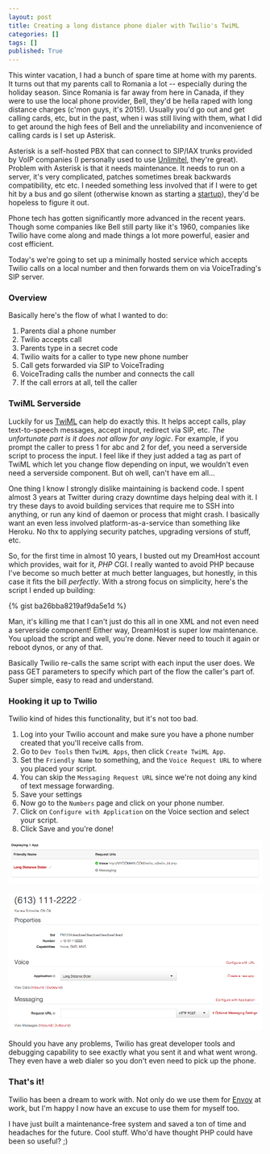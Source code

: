```yaml
---
layout: post
title: Creating a long distance phone dialer with Twilio's TwiML
categories: []
tags: []
published: True
---
```


This winter vacation, I had a bunch of spare time at home with my parents. It turns out that my parents call to Romania a lot -- especially during the holiday season. Since Romania is far away from here in Canada, if they were to use the local phone provider, Bell, they'd be hella raped with long distance charges (c'mon guys, it's 2015!). Usually you'd go out and get calling cards, etc, but in the past, when i was still living with them, what I did to get around the high fees of Bell and the unreliability and inconvenience of calling cards is I set up Asterisk.

Asterisk is a self-hosted PBX that can connect to SIP/IAX trunks provided by VoIP companies (I personally used to use [Unlimitel](unlimitel.ca), they're great). Problem with Asterisk is that it needs maintenance. It needs to run on a server, it's very complicated, patches sometimes break backwards compatibility, etc etc. I needed something less involved that if I were to get hit by a bus and go silent (otherwise known as starting a [startup](https://signwithenvoy.com)), they'd be hopeless to figure it out.

Phone tech has gotten significantly more advanced in the recent years. Though some companies like Bell still party like it's 1960, companies like Twilio have come along and made things a lot more powerful, easier and cost efficient.

Today's we're going to set up a minimally hosted service which accepts Twilio calls on a local number and then forwards them on via VoiceTrading's SIP server.

### Overview

Basically here's the flow of what I wanted to do:

1. Parents dial a phone number
2. Twilio accepts call
3. Parents type in a secret code
4. Twilio waits for a caller to type new phone number
6. Call gets forwarded via SIP to VoiceTrading
7. VoiceTrading calls the number and connects the call
8. If the call errors at all, tell the caller

### TwiML Serverside

Luckily for us [TwiML](https://www.twilio.com/docs/api/twiml) can help do exactly this. It helps accept calls, play text-to-speech messages, accept input, redirect via SIP, etc. _The unfortunate part is it does not allow for any logic_. For example, if you prompt the caller to press 1 for abc and 2 for def, you need a serverside script to process the input. I feel like if they just added a tag as part of TwiML which let you change flow depending on input, we wouldn't even need a serverside component. But oh well, can't have em all...

One thing I know I strongly dislike maintaining is backend code. I spent almost 3 years at Twitter during crazy downtime days helping deal with it. I try these days to avoid building services that require me to SSH into anything, or run any kind of daemon or process that might crash. I basically want an even less involved platform-as-a-service than something like Heroku. No thx to applying security patches, upgrading versions of stuff, etc.

So, for the first time in almost 10 years, I busted out my DreamHost account which provides, wait for it, _PHP_ CGI. I really wanted to avoid PHP because I've become so much better at much better languages, but honestly, in this case it fits the bill _perfectly_. With a strong focus on simplicity, here's the script I ended up building:

{% gist ba26bba8219af9da5e1d %}

Man, it's killing me that I can't just do this all in one XML and not even need a serverside component! Either way, DreamHost is super low maintenance. You upload the script and well, you're done. Never need to touch it again or reboot dynos, or any of that.

Basically Twilio re-calls the same script with each input the user does. We pass GET parameters to specify which part of the flow the caller's part of. Super simple, easy to read and understand.

### Hooking it up to Twilio

Twilio kind of hides this functionality, but it's not too bad.

1. Log into your Twilio account and make sure you have a phone number created that you'll receive calls from.
2. Go to `Dev Tools` then `TwiML Apps`, then click `Create TwiML App`.
3. Set the `Friendly Name` to something, and the `Voice Request URL` to where you placed your script.
4. You can skip the `Messaging Request URL` since we're not doing any kind of text message forwarding.
5. Save your settings
6. Now go to the `Numbers` page and click on your phone number.
7. Click on `Configure with Application` on the Voice section and select your script.
8. Click Save and you're done!

![Twilio app screenshot](/assets/twilioapp.png)

![Twilio number screenshot](/assets/twilionum.png)

Should you have any problems, Twilio has great developer tools and debugging capability to see exactly what you sent it and what went wrong. They even have a web dialer so you don't even need to pick up the phone.

### That's it!

Twilio has been a dream to work with. Not only do we use them for [Envoy](http://signwithenvoy.com) at work, but I'm happy I now have an excuse to use them for myself too.

I have just built a maintenance-free system and saved a ton of time and headaches for the future. Cool stuff. Who'd have thought PHP could have been so useful? ;)

